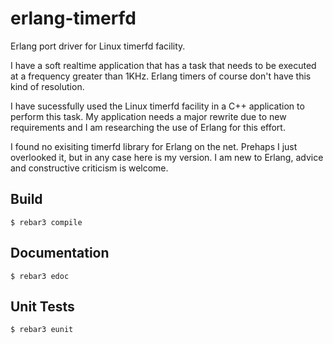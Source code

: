 erlang-timerfd
=====

Erlang port driver for Linux timerfd facility.

I have a soft realtime application that has a task that needs to be executed at a frequency greater than 1KHz. Erlang timers of course don't have this kind of resolution.

I have sucessfully used the Linux timerfd facility in a C++ application to perform this task. My application needs a major rewrite due to new requirements and I am researching the use of Erlang for this effort. 

I found no exisiting timerfd library for Erlang on the net. Prehaps I just overlooked it, but in any case here is my version. I am new to Erlang, advice and constructive criticism is welcome.
 
Build
-----

    $ rebar3 compile

Documentation
-----

    $ rebar3 edoc
    
Unit Tests
-----

    $ rebar3 eunit
    
